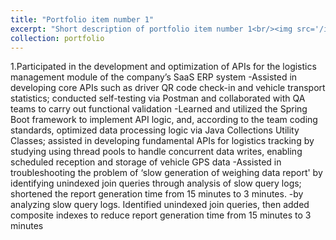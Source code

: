 ```yaml
---
title: "Portfolio item number 1"
excerpt: "Short description of portfolio item number 1<br/><img src='/images/500x300.png'>"
collection: portfolio
---
```


1.Participated in the development and optimization of APIs for the logistics management module of the company’s SaaS ERP system
-Assisted in developing core APIs such as driver QR code check-in and vehicle transport statistics; conducted self-testing via Postman and collaborated with QA teams to carry out functional validation
-Learned and utilized the Spring Boot framework to implement API logic, and, according to the team coding standards, optimized data processing logic via Java Collections Utility Classes; assisted in developing fundamental APIs for logistics tracking by studying using thread pools to handle concurrent data writes, enabling scheduled reception and storage of vehicle GPS data
-Assisted in troubleshooting the problem of ‘slow generation of weighing data report' by identifying unindexed join queries through analysis of slow query logs; shortened the report generation time from 15 minutes to 3 minutes.
-by analyzing slow query logs. Identified unindexed join queries, then added composite indexes to reduce report generation time from 15 minutes to 3 minutes
